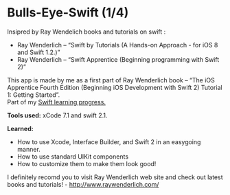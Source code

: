 # Bulls-Eye-Swift (1/4)
Insipred by Ray Wendelich books and tutorials on swift :
- Ray Wenderlich – “Swift by Tutorials (A Hands-on Approach - for iOS 8 and Swift 1.2.)”
- Ray Wenderlich – “Swift Apprentice (Beginning programming with Swift 2)”

This app is made by me as a first part of Ray Wenderlich book – “The iOS Apprentice Fourth Edition (Beginning iOS Development with Swift 2) Tutorial 1: Getting Started”.  
Part of my [Swift learning progress.](https://github.com/VasylKo/Swift-learning-progress) 

__Tools used:__ xCode 7.1 and swift 2.1.

__Learned:__ 
- How to use Xcode, Interface Builder, and Swift 2 in an easygoing manner.
- How to use standard UIKit components
- How to customize them to make them look good!

I definitely recomd you to visit Ray Wenderlich web site and check out latest books and tutorials! - http://www.raywenderlich.com/
